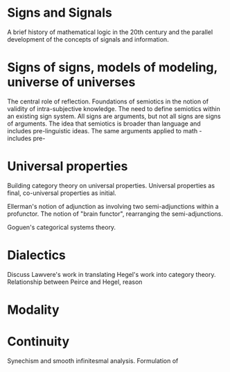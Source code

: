 # Signs and Signals
A brief history of mathematical logic in the 20th century and the parallel development of the concepts of signals and information.    

# Signs of signs, models of modeling, universe of universes

The central role of reflection.  Foundations of semiotics in the notion of validity of intra-subjective knowledge.  The need to define semiotics within an existing sign system.  All signs are arguments, but not all signs are signs of arguments.  The idea that semiotics is broader than language and includes pre-linguistic ideas.  The same arguments applied to math - includes pre-

# Universal properties

Building category theory on universal properties.  Universal properties as final, co-universal properties as initial.  

Ellerman's notion of adjunction as involving two semi-adjunctions within a profunctor.  The notion of "brain functor", rearranging the semi-adjunctions.

Goguen's categorical systems theory.  

# Dialectics

Discuss Lawvere's work in translating Hegel's work into category theory.  Relationship between Peirce and Hegel, reason

# Modality

# Continuity

Synechism and smooth infinitesmal analysis.  Formulation of 
